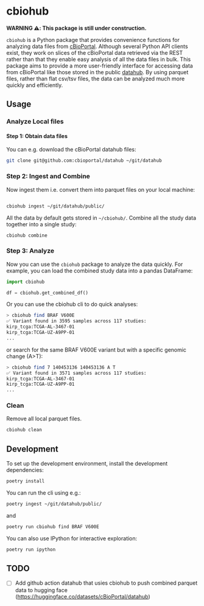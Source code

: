 # cbiohub

**WARNING ⚠️: This package is still under construction.**

`cbiohub` is a Python package that provides convenience functions for analyzing
data files from [cBioPortal](https://cbioportal.org). Although several Python
API clients exist, they work on slices of the cBioPortal data retrieved via the
REST rather than that they enable easy analysis of all the data files in bulk.
This package aims to provide a more user-friendly interface for accessing data
from cBioPortal like those stored in the public
[datahub](https://github.com/cBioPortal/datahub). By using parquet files, rather
than flat csv/tsv files, the data can be analyzed much more quickly and
efficiently.

## Usage

### Analyze Local files

#### Step 1: Obtain data files

You can e.g. download the cBioPortal datahub files:

```sh
git clone git@github.com:cbioportal/datahub ~/git/datahub
```

### Step 2: Ingest and Combine

Now ingest them i.e. convert them into parquet files on your local machine:

```sh

cbiohub ingest ~/git/datahub/public/
```

All the data by default gets stored in `~/cbiohub/`. Combine all the study data together into a single study:

```sh
cbiohub combine
```

### Step 3: Analyze

Now you can use the `cbiohub` package to analyze the data quickly. For example,
you can load the combined study data into a pandas DataFrame:

```python
import cbiohub

df = cbiohub.get_combined_df()
```

Or you can use the cbiohub cli to do quick analyses:

```sh
> cbiohub find BRAF V600E
✅ Variant found in 3595 samples across 117 studies:
kirp_tcga:TCGA-AL-3467-01
kirp_tcga:TCGA-UZ-A9PP-01
...
```

or search for the same BRAF V600E variant but with a specific genomic change
(A>T):

```sh
> cbiohub find 7 140453136 140453136 A T
✅ Variant found in 3571 samples across 117 studies:
kirp_tcga:TCGA-AL-3467-01
kirp_tcga:TCGA-UZ-A9PP-01
...
```

### Clean

Remove all local parquet files.

```sh
cbiohub clean
```

## Development

To set up the development environment, install the development dependencies:

```sh
poetry install
```

You can run the cli using e.g.:

```sh
poetry ingest ~/git/datahub/public/
```

and

```sh
poetry run cbiohub find BRAF V600E
```

You can also use IPython for interactive exploration:

```sh
poetry run ipython
```

## TODO

- [ ] Add github action datahub that usies cbiohub to push combined parquet data to hugging face (https://huggingface.co/datasets/cBioPortal/datahub)